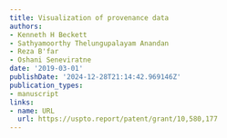 ```yaml
---
title: Visualization of provenance data
authors:
- Kenneth H Beckett
- Sathyamoorthy Thelungupalayam Anandan
- Reza B'far
- Oshani Seneviratne
date: '2019-03-01'
publishDate: '2024-12-28T21:14:42.969146Z'
publication_types:
- manuscript
links:
- name: URL
  url: https://uspto.report/patent/grant/10,580,177
---
```


